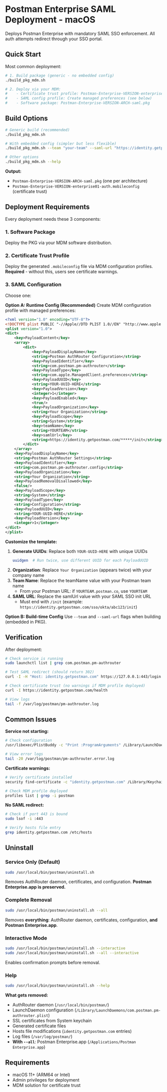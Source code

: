 # Postman Enterprise SAML Deployment - macOS

Deploys Postman Enterprise with mandatory SAML SSO enforcement. All auth attempts redirect through your SSO portal.

## Quick Start

Most common deployment:

```bash
# 1. Build package (generic - no embedded config)
./build_pkg_mdm.sh

# 2. Deploy via your MDM:
#    - Certificate trust profile: Postman-Enterprise-VERSION-enterprise01-auth.mobileconfig
#    - SAML config profile: Create managed preferences (see below)
#    - Software package: Postman-Enterprise-VERSION-ARCH-saml.pkg
```

## Build Options

```bash
# Generic build (recommended)
./build_pkg_mdm.sh

# With embedded config (simpler but less flexible)
./build_pkg_mdm.sh --team "your-team" --saml-url "https://identity.getpostman.com/.../init"

# Other options
./build_pkg_mdm.sh --help
```

**Output:**
- `Postman-Enterprise-VERSION-ARCH-saml.pkg` (one per architecture)
- `Postman-Enterprise-VERSION-enterprise01-auth.mobileconfig` (certificate trust)

## Deployment Requirements

Every deployment needs these 3 components:

### 1. Software Package
Deploy the PKG via your MDM software distribution.

### 2. Certificate Trust Profile
Deploy the generated `.mobileconfig` file via MDM configuration profiles.
**Required** - without this, users see certificate warnings.

### 3. SAML Configuration
Choose one:

**Option A: Runtime Config (Recommended)**
Create MDM configuration profile with managed preferences:

```xml
<?xml version="1.0" encoding="UTF-8"?>
<!DOCTYPE plist PUBLIC "-//Apple//DTD PLIST 1.0//EN" "http://www.apple.com/DTDs/PropertyList-1.0.dtd">
<plist version="1.0">
<dict>
    <key>PayloadContent</key>
    <array>
        <dict>
            <key>PayloadDisplayName</key>
            <string>Postman AuthRouter Configuration</string>
            <key>PayloadIdentifier</key>
            <string>com.postman.pm-authrouter</string>
            <key>PayloadType</key>
            <string>com.apple.ManagedClient.preferences</string>
            <key>PayloadUUID</key>
            <string>YOUR-UUID-HERE</string>
            <key>PayloadVersion</key>
            <integer>1</integer>
            <key>PayloadEnabled</key>
            <true/>
            <key>PayloadOrganization</key>
            <string>Your Organization</string>
            <key>PayloadScope</key>
            <string>System</string>
            <key>teamName</key>
            <string>YOURTEAM</string>
            <key>samlUrl</key>
            <string>https://identity.getpostman.com/*****/init</string>
        </dict>
    </array>
    <key>PayloadDisplayName</key>
    <string>Postman AuthRouter Settings</string>
    <key>PayloadIdentifier</key>
    <string>com.postman.pm-authrouter.config</string>
    <key>PayloadOrganization</key>
    <string>Your Organization</string>
    <key>PayloadRemovalDisallowed</key>
    <false/>
    <key>PayloadScope</key>
    <string>System</string>
    <key>PayloadType</key>
    <string>Configuration</string>
    <key>PayloadUUID</key>
    <string>YOUR-UUID-HERE</string>
    <key>PayloadVersion</key>
    <integer>1</integer>
</dict>
</plist>
```

**Customize the template:**
1. **Generate UUIDs**: Replace both `YOUR-UUID-HERE` with unique UUIDs
   ```bash
   uuidgen  # Run twice, use different UUID for each PayloadUUID
   ```
2. **Organization**: Replace `Your Organization` (appears twice) with your company name
3. **Team Name**: Replace the teamName value with your Postman team name
   - From your Postman URL: if `YOURTEAM.postman.co`, use `YOURTEAM`
4. **SAML URL**: Replace the samlUrl value with your SAML SSO init URL
   - Must end with `/init` (example: `https://identity.getpostman.com/sso/okta/abc123/init`)

**Option B: Build-time Config**
Use `--team` and `--saml-url` flags when building (embedded in PKG).

## Verification

After deployment:

```bash
# Check service is running
sudo launchctl list | grep com.postman.pm-authrouter

# Test SAML redirect (should return 302)
curl -I -H "Host: identity.getpostman.com" https://127.0.0.1:443/login -k

# Check certificate trust (no warnings if MDM profile deployed)
curl -I https://identity.getpostman.com/health

# View logs
tail -f /var/log/postman/pm-authrouter.log
```

## Common Issues

**Service not starting:**
```bash
# Check configuration
/usr/libexec/PlistBuddy -c "Print :ProgramArguments" /Library/LaunchDaemons/com.postman.pm-authrouter.plist

# View error logs
tail -20 /var/log/postman/pm-authrouter.error.log
```

**Certificate warnings:**
```bash
# Verify certificate installed
security find-certificate -c "identity.getpostman.com" /Library/Keychains/System.keychain

# Check MDM profile deployed
profiles list | grep -i postman
```

**No SAML redirect:**
```bash
# Check if port 443 is bound
sudo lsof -i :443

# Verify hosts file entry
grep identity.getpostman.com /etc/hosts
```

## Uninstall

### Service Only (Default)
```bash
sudo /usr/local/bin/postman/uninstall.sh
```
Removes AuthRouter daemon, certificates, and configuration. **Postman Enterprise.app is preserved.**

### Complete Removal
```bash
sudo /usr/local/bin/postman/uninstall.sh --all
```
Removes **everything**: AuthRouter daemon, certificates, configuration, **and Postman Enterprise.app**.

### Interactive Mode
```bash
sudo /usr/local/bin/postman/uninstall.sh --interactive
sudo /usr/local/bin/postman/uninstall.sh --all --interactive
```
Enables confirmation prompts before removal.

### Help
```bash
sudo /usr/local/bin/postman/uninstall.sh --help
```

**What gets removed:**
- AuthRouter daemon (`/usr/local/bin/postman/`)
- LaunchDaemon configuration (`/Library/LaunchDaemons/com.postman.pm-authrouter.plist`)
- SSL certificates from System keychain
- Generated certificate files
- Hosts file modifications (`identity.getpostman.com` entries)
- Log files (`/var/log/postman/`)
- **With `--all`**: Postman Enterprise.app (`/Applications/Postman Enterprise.app`)

## Requirements

- macOS 11+ (ARM64 or Intel)
- Admin privileges for deployment
- MDM solution for certificate trust
